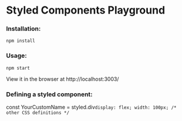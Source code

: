 # Styled Components Playground

### Installation:
```
npm install
```

### Usage:
```
npm start
```
View it in the browser at http://localhost:3003/


### Defining a styled component:
const YourCustomName = styled.div`
  display: flex;
  width: 100px;
  /* other CSS definitions */
`
